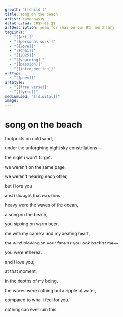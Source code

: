 ```yaml
---
growth: "[[child]]"
title: song on the beach
artist: ravenowsky
dateCreated: 2025-05-22
artDescription: poem for chai on our 9th monthsary
tagLinks:
  - "[[art]]"
  - "[[personal work]]"
  - "[[love]]"
  - "[[chai]]"
  - "[[2025]]"
  - "[[yearning]]"
  - "[[passion]]"
  - "[[introspection]]"
artType:
  - "[[poem]]"
artStyle:
  - "[[free verse]]"
  - "[[lyric]]"
mediumUsed: "[[digital]]"
image:
---
```

# song on the beach

footprints on cold sand,

under the unforgiving night sky constellations—

the night i won't forget.

we weren't on the same page,

we weren't hearing each other,

but i love you

and i thought that was fine.

heavy were the waves of the ocean,

a song on the beach,

you sipping on warm beer,

me with my camera and my beating heart,

the wind blowing on your face as you look back at me—

you were ethereal. 

and i love you;

at that moment,

in the depths of my being,

the waves were nothing but a ripple of water,

compared to what i feel for you.

  

nothing can ever ruin this.